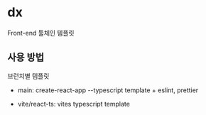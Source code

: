 # dx

Front-end 툴체인 템플릿

## 사용 방법

브런치별 템플릿

- main: create-react-app --typescript template + eslint, prettier

- vite/react-ts: vites typescript template
